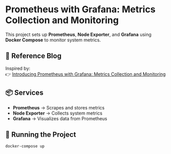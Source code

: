 # Prometheus with Grafana: Metrics Collection and Monitoring

This project sets up **Prometheus**, **Node Exporter**, and **Grafana** using **Docker Compose** to monitor system metrics.

## 📄 Reference Blog

Inspired by:  
👉 [Introducing Prometheus with Grafana: Metrics Collection and Monitoring](https://geekpaul.medium.com/introducing-prometheus-with-grafana-metrics-collection-and-monitoring-36ca88ac4332)

## 📦 Services

- **Prometheus** → Scrapes and stores metrics
- **Node Exporter** → Collects system metrics
- **Grafana** → Visualizes data from Prometheus

## 🚀 Running the Project

```bash
docker-compose up
```
